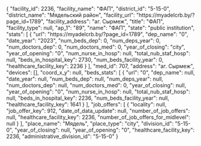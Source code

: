 {
    "facility_id": 2236,
    "facility_name": "ФАП",
    "district_id": "5-15-0",
    "district_name": "Мядельский район",
    "facility_url": "https:\/\/myadelcrb.by\/?page_id=1789",
    "facility_address": "аг. Сырмеж",
    "title": "ФАП",
    "facility_type": null,
    "ap_1": "89",
    "name": "ФАП",
    "state": "public institution",
    "stats": [
        {
            "url": "https:\/\/myadelcrb.by\/?page_id=1789",
            "dep_name": "0",
            "date_year": "2023",
            "num_beds_dep": 0,
            "num_deps_year": 0,
            "num_doctors_dep": 0,
            "num_doctors_med": 0,
            "year_of_closing": "city",
            "year_of_opening": "0",
            "num_nurse_in_hosp": null,
            "total_nub_staf_hosp": null,
            "beds_in_hospital_key": 2730,
            "num_beds_facility_year": 0,
            "healthcare_facility_key": 2236
        }
    ],
    "med_id": 707,
    "address": "аг. Сырмеж",
    "devices": [],
    "coord_x_y": null,
    "beds_stats": [
        {
            "url": "0",
            "dep_name": null,
            "date_year": null,
            "num_beds_dep": null,
            "num_deps_year": null,
            "num_doctors_dep": null,
            "num_doctors_med": 0,
            "year_of_closing": null,
            "year_of_opening": "0",
            "num_nurse_in_hosp": null,
            "total_nub_staf_hosp": null,
            "beds_in_hospital_key": 2236,
            "num_beds_facility_year": null,
            "healthcare_facility_key": 1641
        }
    ],
    "job_offers": [
        {
            "locality": null,
            "job_offer_key": 912,
            "date_of_data_update": null,
            "number_of_job_offers": null,
            "healthcare_facility_key": 2236,
            "number_of_job_offers_for_midlevel": null
        }
    ],
    "place_name": "Мядель",
    "place_type": "city",
    "division_id": "5-15-0",
    "year_of_closing": null,
    "year_of_opening": "0",
    "healthcare_facility_key": 2236,
    "administrative_division_id": "5-15-0"
}